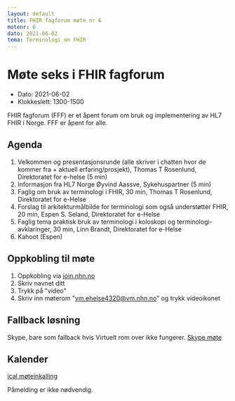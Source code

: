 ```yaml
---
layout: default
title: FHIR fagforum møte nr 6
motenr: 6
dato: 2021-06-02
tema: Terminologi on FHIR
---
```


# Møte seks i FHIR fagforum

* Dato: 2021-06-02
* Klokkeslett: 1300-1500

FHIR fagforum (FFF) er et åpent forum om bruk og implementering av HL7 FHIR i Norge. FFF er åpent for alle.

## Agenda

1. Velkommen og presentasjonsrunde (alle skriver i chatten hvor de kommer fra + aktuell erfaring/prosjekt), Thomas T Rosenlund, Direktoratet for e-helse (5 min)
1. Informasjon fra HL7 Norge Øyvind Aassve, Sykehuspartner (5 min)
1. Faglig om bruk av terminologi i FHIR, 30 min, Thomas T Rosenlund, Direktoratet for e-Helse
1. Forslag til arkitekturmålbilde for terminologi som også understøtter FHIR, 20 min, Espen S. Seland, Direktoratet for e-Helse
1. Faglig tema praktisk bruk av terminologi i koloskopi og terminologi-avklaringer, 30 min, Linn Brandt, Direktoratet for e-Helse
1. Kahoot (Espen)

## Oppkobling til møte

1. Oppkobling via [join.nhn.no](http://join.nhn.no)  
1. Skriv navnet ditt  
1. Trykk på "video"  
1. Skriv inn møterom "vm.ehelse4320@vm.nhn.no" og trykk videoikonet  

## Fallback løsning

Skype, bare som fallback hvis Virtuelt rom over ikke fungerer.
[Skype møte](https://meet.ehelse.no/thomas.tveit.rosenlund/JY6LJC2Q)

## Kalender

[ical møteinkalling](ical/FHIR%20fagforum%20%236.ics)

Påmelding er ikke nødvendig.
